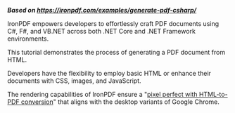 ***Based on <https://ironpdf.com/examples/generate-pdf-csharp/>***

IronPDF empowers developers to effortlessly craft PDF documents using C#, F#, and VB.NET across both .NET Core and .NET Framework environments.

This tutorial demonstrates the process of generating a PDF document from HTML.

Developers have the flexibility to employ basic HTML or enhance their documents with CSS, images, and JavaScript.

The rendering capabilities of IronPDF ensure a "[pixel perfect with HTML-to-PDF conversion](https://ironpdf.com/how-to/pixel-perfect-html-to-pdf/)" that aligns with the desktop variants of Google Chrome.
